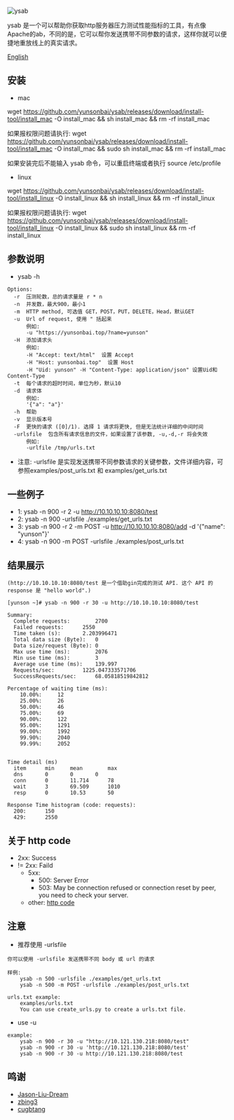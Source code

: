 
![ysab](https://github.com/yunsonbai/ysab/blob/master/ysab2.jpeg)

ysab 是一个可以帮助你获取http服务器压力测试性能指标的工具，有点像Apache的ab，不同的是，它可以帮你发送携带不同参数的请求，这样你就可以便捷地重放线上的真实请求。

[English](./README-ENGLISH.md)

## 安装
* mac

wget https://github.com/yunsonbai/ysab/releases/download/install-tool/install_mac -O install_mac && sh install_mac && rm -rf install_mac

如果报权限问题请执行:
wget https://github.com/yunsonbai/ysab/releases/download/install-tool/install_mac -O install_mac && sudo sh install_mac && rm -rf install_mac

如果安装完后不能输入 ysab 命令，可以重启终端或者执行 source /etc/profile

* linux

wget https://github.com/yunsonbai/ysab/releases/download/install-tool/install_linux -O install_linux && sh install_linux && rm -rf install_linux

如果报权限问题请执行:
wget https://github.com/yunsonbai/ysab/releases/download/install-tool/install_linux -O install_linux && sudo sh install_linux && rm -rf install_linux

## 参数说明
* ysab -h

```
Options:
  -r  压测轮数，总的请求量是 r * n
  -n  并发数，最大900，最小1
  -m  HTTP method, 可选值 GET，POST，PUT，DELETE，Head，默认GET
  -u  Url of request, 使用 " 括起来
      例如: 
      -u "https://yunsonbai.top/?name=yunson"
  -H  添加请求头
      例如:
      -H "Accept: text/html"  设置 Accept
      -H "Host: yunsonbai.top"  设置 Host
      -H "Uid: yunson" -H "Content-Type: application/json" 设置Uid和Content-Type
  -t  每个请求的超时时间，单位为秒，默认10
  -d  请求体 
      例如:
      '{"a": "a"}'
  -h  帮助
  -v  显示版本号
  -F  更快的请求 ([0]/1). 选择 1 请求将更快, 但是无法统计详细的中间时间
  -urlsfile  包含所有请求信息的文件，如果设置了该参数, -u,-d,-r 将会失效
      例如:
      -urlfile /tmp/urls.txt
```

* 注意: -urlsfile 是实现发送携带不同参数请求的关键参数，文件详细内容，可参照examples/post_urls.txt 和 examples/get_urls.txt

## 一些例子
* 1: ysab -n 900 -r 2 -u http://10.10.10.10:8080/test
* 2: ysab -n 900 -urlsfile ./examples/get_urls.txt
* 3: ysab -n 900 -r 2 -m POST -u http://10.10.10.10:8080/add -d '{"name": "yunson"}'
* 4: ysab -n 900 -m POST -urlsfile ./examples/post_urls.txt

## 结果展示
```
(http://10.10.10.10:8080/test 是一个借助gin完成的测试 API. 这个 API 的 response 是 "hello world".)

[yunson ~]# ysab -n 900 -r 30 -u http://10.10.10.10:8080/test

Summary:
  Complete requests:		2700
  Failed requests:		2550
  Time taken (s):		2.203996471
  Total data size (Byte):	0
  Data size/request (Byte):	0
  Max use time (ms):		2076
  Min use time (ms):		3
  Average use time (ms):	139.997
  Requests/sec:			1225.047333571706
  SuccessRequests/sec:		68.05818519842812

Percentage of waiting time (ms):
    10.00%:		12
    25.00%:		26
    50.00%:		46
    75.00%:		69
    90.00%:		122
    95.00%:		1291
    99.00%:		1992
    99.90%:		2040
    99.99%:		2052


Time detail (ms)
  item		min		mean		max
  dns		0		0		0
  conn		0		11.714		78
  wait		3		69.509		1010
  resp		0		10.53		50

Response Time histogram (code: requests):
  200:		150
  429:		2550
```

## 关于 http code
* 2xx: Success
* != 2xx: Faild
    * 5xx:
        * 500: Server Error
        * 503: May be connection refused or connection reset by peer, you need to check your server.
    * other: [http code](https://en.wikipedia.org/wiki/List_of_HTTP_status_codes)

## 注意
* 推荐使用 -urlsfile
```
你可以使用 -urlsfile 发送携带不同 body 或 url 的请求

样例:
	ysab -n 500 -urlsfile ./examples/get_urls.txt
    ysab -n 500 -m POST -urlsfile ./examples/post_urls.txt

urls.txt example:
	examples/urls.txt
	You can use create_urls.py to create a urls.txt file.
```

* use -u

```
example:
    ysab -n 900 -r 30 -u "http://10.121.130.218:8080/test"
    ysab -n 900 -r 30 -u 'http://10.121.130.218:8080/test'
    ysab -n 900 -r 30 -u http://10.121.130.218:8080/test

```

## 鸣谢
* [Jason-Liu-Dream](https://github.com/Jason-Liu-Dream)
* [zbing3](https://github.com/zbing3)
* [cugbtang](https://github.com/cugbtang)
